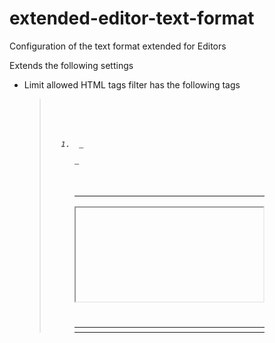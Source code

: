 # extended-editor-text-format
Configuration of the text format extended for Editors

Extends the following settings 
- Limit allowed HTML tags filter has the following tags <div><a> <em> <strong> <cite> <blockquote> <code> <ul> <ol> <li> <u> <p> <table> <td> <th> <tr> <thead> <tbody> <tfoot> <caption> <img> <h2><h3><h4><h5><hr><iframe><figure> <figcaption><hr><br>
- Configures file uploads and image uploads
- Adds H3 to allowed headings
